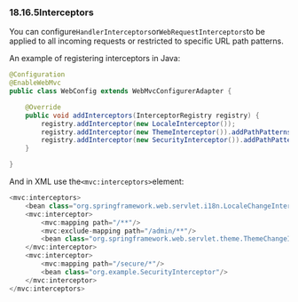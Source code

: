 ### 18.16.5Interceptors

You can configure`HandlerInterceptors`or`WebRequestInterceptors`to be applied to all incoming requests or restricted to specific URL path patterns.

An example of registering interceptors in Java:

```java
@Configuration
@EnableWebMvc
public class WebConfig extends WebMvcConfigurerAdapter {

	@Override
	public void addInterceptors(InterceptorRegistry registry) {
		registry.addInterceptor(new LocaleInterceptor());
		registry.addInterceptor(new ThemeInterceptor()).addPathPatterns("/**").excludePathPatterns("/admin/**");
		registry.addInterceptor(new SecurityInterceptor()).addPathPatterns("/secure/*");
	}

}
```

And in XML use the` <mvc:interceptors> `element:

```java
<mvc:interceptors>
	<bean class="org.springframework.web.servlet.i18n.LocaleChangeInterceptor"/>
	<mvc:interceptor>
		<mvc:mapping path="/**"/>
		<mvc:exclude-mapping path="/admin/**"/>
		<bean class="org.springframework.web.servlet.theme.ThemeChangeInterceptor"/>
	</mvc:interceptor>
	<mvc:interceptor>
		<mvc:mapping path="/secure/*"/>
		<bean class="org.example.SecurityInterceptor"/>
	</mvc:interceptor>
</mvc:interceptors>
```




